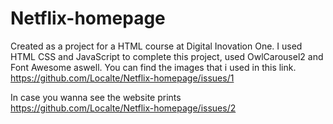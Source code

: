 # Netflix-homepage
Created as a project for a HTML course at Digital Inovation One. I used HTML CSS and JavaScript to complete this project, used OwlCarousel2 and Font Awesome aswell.
You can find the images that i used in this link.
https://github.com/Localte/Netflix-homepage/issues/1

In case you wanna see the website prints
https://github.com/Localte/Netflix-homepage/issues/2
